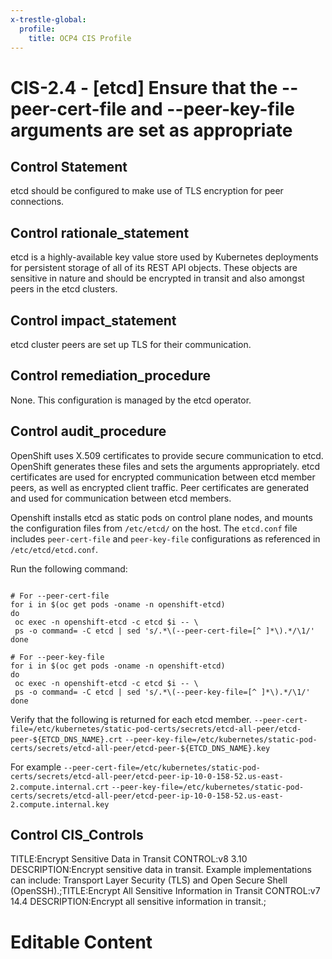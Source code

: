 ```yaml
---
x-trestle-global:
  profile:
    title: OCP4 CIS Profile
---
```


# CIS-2.4 - \[etcd\] Ensure that the --peer-cert-file and --peer-key-file arguments are set as appropriate

## Control Statement

etcd should be configured to make use of TLS encryption for peer connections.

## Control rationale_statement

etcd is a highly-available key value store used by Kubernetes deployments for persistent storage of all of its REST API objects. These objects are sensitive in nature and should be encrypted in transit and also amongst peers in the etcd clusters.

## Control impact_statement

etcd cluster peers are set up TLS for their communication.

## Control remediation_procedure

None. This configuration is managed by the etcd operator.

## Control audit_procedure

OpenShift uses X.509 certificates to provide secure communication to etcd. OpenShift generates these files and sets the arguments appropriately. etcd certificates are used for encrypted communication between etcd member peers, as well as encrypted client traffic. Peer certificates are generated and used for communication between etcd members.

Openshift installs etcd as static pods on control plane nodes, and mounts the configuration files from `/etc/etcd/` on the host. The `etcd.conf` file includes `peer-cert-file` and `peer-key-file` configurations as referenced in `/etc/etcd/etcd.conf`.

Run the following command:

```

# For --peer-cert-file
for i in $(oc get pods -oname -n openshift-etcd)
do
 oc exec -n openshift-etcd -c etcd $i -- \
 ps -o command= -C etcd | sed 's/.*\(--peer-cert-file=[^ ]*\).*/\1/'
done

# For --peer-key-file
for i in $(oc get pods -oname -n openshift-etcd)
do
 oc exec -n openshift-etcd -c etcd $i -- \
 ps -o command= -C etcd | sed 's/.*\(--peer-key-file=[^ ]*\).*/\1/'
done
```

Verify that the following is returned for each etcd member.
`--peer-cert-file=/etc/kubernetes/static-pod-certs/secrets/etcd-all-peer/etcd-peer-${ETCD_DNS_NAME}.crt`
`--peer-key-file=/etc/kubernetes/static-pod-certs/secrets/etcd-all-peer/etcd-peer-${ETCD_DNS_NAME}.key`

For example
`--peer-cert-file=/etc/kubernetes/static-pod-certs/secrets/etcd-all-peer/etcd-peer-ip-10-0-158-52.us-east-2.compute.internal.crt`
`--peer-key-file=/etc/kubernetes/static-pod-certs/secrets/etcd-all-peer/etcd-peer-ip-10-0-158-52.us-east-2.compute.internal.key`

## Control CIS_Controls

TITLE:Encrypt Sensitive Data in Transit CONTROL:v8 3.10 DESCRIPTION:Encrypt sensitive data in transit. Example implementations can include: Transport Layer Security (TLS) and Open Secure Shell (OpenSSH).;TITLE:Encrypt All Sensitive Information in Transit CONTROL:v7 14.4 DESCRIPTION:Encrypt all sensitive information in transit.;

# Editable Content

<!-- Make additions and edits below -->
<!-- The above represents the contents of the control as received by the profile, prior to additions. -->
<!-- If the profile makes additions to the control, they will appear below. -->
<!-- The above markdown may not be edited but you may edit the content below, and/or introduce new additions to be made by the profile. -->
<!-- If there is a yaml header at the top, parameter values may be edited. Use --set-parameters to incorporate the changes during assembly. -->
<!-- The content here will then replace what is in the profile for this control, after running profile-assemble. -->
<!-- The current profile has no added parts for this control, but you may add new ones here. -->
<!-- Each addition must have a heading either of the form ## Control my_addition_name -->
<!-- or ## Part a. (where the a. refers to one of the control statement labels.) -->
<!-- "## Control" parts are new parts added after the statement part. -->
<!-- "## Part" parts are new parts added into the top-level statement part with that label. -->
<!-- Subparts may be added with nested hash levels of the form ### My Subpart Name -->
<!-- underneath the parent ## Control or ## Part being added -->
<!-- See https://ibm.github.io/compliance-trestle/tutorials/ssp_profile_catalog_authoring/ssp_profile_catalog_authoring for guidance. -->
